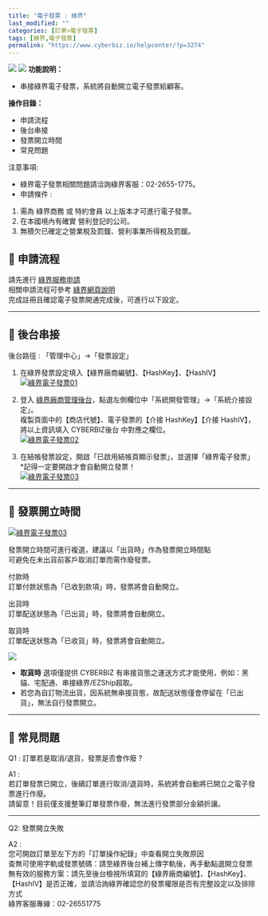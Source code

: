 ```yaml
---
title: "電子發票 : 綠界"
last_modified: ""
categories: [訂單>電子發票]
tags: [綠界,電子發票]
permalink: "https://www.cyberbiz.io/helpcenter/?p=3274"
---
```


![](https://www.cyberbiz.io/helpcenter/wp-content/uploads/一般版3.png)
![](https://www.cyberbiz.io/helpcenter/wp-content/uploads/PLUS版3.png)
**功能說明：**  

* 串接綠界電子發票，系統將自動開立電子發票給顧客。

**操作目錄：**

* 申請流程
* 後台串接
* 發票開立時間
* 常見問題

注意事項:  

* 綠界電子發票相關問題請洽詢綠界客服：02-2655-1775。
* 申請條件 : 
1. 需為 綠界商務 或 特約會員 以上版本才可進行電子發票。
2. 在本國境內有確實 營利登記的公司。
3. 無積欠已確定之營業稅及罰鍰、營利事業所得稅及罰鍰。 



## 📌 申請流程

請先進行 [綠界服務申請](https://member.ecpay.com.tw/MemberReg/MerchantRegister)  
相關申請流程可參考 [綠界網頁說明 ](https://www.ecpay.com.tw/Business/einvoice_knowledge_flow)  
完成註冊且確認電子發票開通完成後，可進行以下設定。  

* * *

## 📌 後台串接


後台路徑 : 「管理中心」→「發票設定」  


1. 在綠界發票設定填入【綠界廠商編號】、【HashKey】、【HashIV】   
[![綠界電子發票01](https://www.cyberbiz.io/helpcenter/wp-content/uploads/電子發票-綠界01.png)](https://www.cyberbiz.io/helpcenter/wp-content/uploads/電子發票-綠界01.png)



2. 登入 [綠界廠商管理後台](https://vendor.ecpay.com.tw/User/LogOn_Step1)，點選左側欄位中「系統開發管理」→「系統介接設定」。  
複製頁面中的【商店代號】、電子發票的【介接 HashKey】【介接 HashIV】，將以上資訊填入 CYBERBIZ後台 中對應之欄位。  
[![綠界電子發票02](https://www.cyberbiz.io/helpcenter/wp-content/uploads/電子發票-綠界02.png)](https://www.cyberbiz.io/helpcenter/wp-content/uploads/電子發票-綠界02.png)



3. 在結帳發票設定，開啟「已啟用結帳頁顯示發票」，並選擇「綠界電子發票」   
*記得一定要開啟才會自動開立發票！   
[![綠界電子發票03](https://www.cyberbiz.io/helpcenter/wp-content/uploads/電子發票-綠界03.png)](https://www.cyberbiz.io/helpcenter/wp-content/uploads/電子發票-綠界03.png)




* * *

## 📌 發票開立時間


[![綠界電子發票03](https://www.cyberbiz.io/helpcenter/wp-content/uploads/電子發票-綠界04.png)](https://www.cyberbiz.io/helpcenter/wp-content/uploads/電子發票-綠界04.png)  

發票開立時間可進行複選，建議以「出貨時」作為發票開立時間點  
可避免在未出貨前客戶取消訂單而需作廢發票。

付款時  
訂單付款狀態為「已收到款項」時，發票將會自動開立。

出貨時  
訂單配送狀態為「已出貨」時，發票將會自動開立。

取貨時  
訂單配送狀態為「已收貨」時，發票將會自動開立。

![](https://www.cyberbiz.io/support/wp-content/uploads/fountain-pen.png)

* **取貨時** 選項僅提供 CYBERBIZ 有串接貨態之運送方式才能使用，例如：黑貓、宅配通、串接綠界/EZShip超取。
* 若您為自訂物流出貨，因系統無串接貨態，故配送狀態僅會停留在「已出貨」，無法自行發票開立。 



* * *

## 📌 常見問題



Q1 : 訂單若是取消/退貨，發票是否會作廢 ?

A1 :  
若訂單發票已開立，後續訂單進行取消/退貨時，系統將會自動將已開立之電子發票進行作廢。  
請留意！目前僅支援整筆訂單發票作廢，無法進行發票部分金額折讓。

* * *

Q2: 發票開立失敗

A2 :  
您可開啟訂單至左下方的「訂單操作紀錄」中查看開立失敗原因  
查無可使用字軌或發票號碼：請至綠界後台補上傳字軌後，再手動點選開立發票  
無有效的服務方案：請先至後台檢視所填寫的【綠界廠商編號】、【HashKey】、【HashIV】是否正確，並請洽詢綠界確認您的發票權限是否有完整設定以及排除方式  
綠界客服專線：02-26551775  

